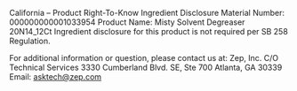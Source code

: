  
 
 
California – Product Right-To-Know Ingredient Disclosure 
Material Number: 000000000001033954 
Product Name: Misty Solvent Degreaser 20N14_12Ct 
Ingredient disclosure for this product is not required per SB 258 Regulation. 
 
For additional information or question, please contact us at: 
Zep, Inc. 
C/O Technical Services 
3330 Cumberland Blvd. SE, Ste 700 
Atlanta, GA 30339 
Email: asktech@zep.com 
 
 
 
 

